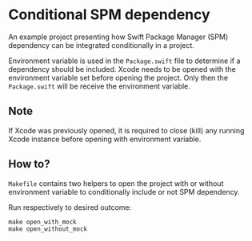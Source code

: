 # Conditional SPM dependency

An example project presenting how Swift Package Manager (SPM) dependency can be integrated conditionally in a project.

Environment variable is used in the `Package.swift` file to determine if a dependency should be included.
Xcode needs to be opened with the environment variable set before opening the project. Only then the `Package.swift` will be receive the environment variable.

## Note

If Xcode was previously opened, it is required to close (kill) any running Xcode instance before opening with environment variable.

## How to?

`Makefile` contains two helpers to open the project with or without environment variable to conditionally include or not SPM dependency.

Run respectively to desired outcome:
```
make open_with_mock
make open_without_mock
```